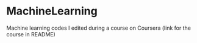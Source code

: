 # MachineLearning
Machine learning codes I edited during a course on Coursera (link for the course in README)
